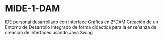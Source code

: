# MIDE-1-DAM
IDE personal desarrollado con Interface Gráfica en 2ºDAM
Creación de un Entorno de Desarrollo Integrado de forma didactica para la enseñanza de creación de interfaces usando Java Swing
